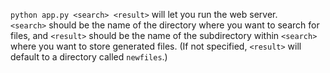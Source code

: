 <code>python app.py \<search\> \<result\></code> will let you run the web server.<br>
<code>\<search\></code> should be the name of the directory where you want to search for files, and <code>\<result\></code> should be the name of the subdirectory within <code>\<search\></code> where you want to store generated files. (If not specified, <code>\<result\></code> will default to a directory called <code>newfiles</code>.)

